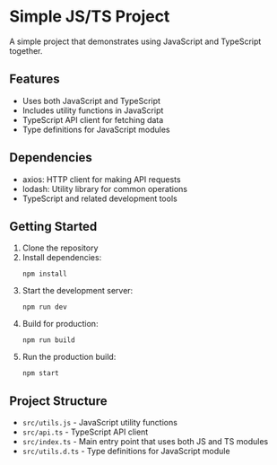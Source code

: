 # Simple JS/TS Project

A simple project that demonstrates using JavaScript and TypeScript together.

## Features

- Uses both JavaScript and TypeScript
- Includes utility functions in JavaScript
- TypeScript API client for fetching data
- Type definitions for JavaScript modules

## Dependencies

- axios: HTTP client for making API requests
- lodash: Utility library for common operations
- TypeScript and related development tools

## Getting Started

1. Clone the repository
2. Install dependencies:
   ```
   npm install
   ```
3. Start the development server:
   ```
   npm run dev
   ```
4. Build for production:
   ```
   npm run build
   ```
5. Run the production build:
   ```
   npm start
   ```

## Project Structure

- `src/utils.js` - JavaScript utility functions
- `src/api.ts` - TypeScript API client
- `src/index.ts` - Main entry point that uses both JS and TS modules
- `src/utils.d.ts` - Type definitions for JavaScript module